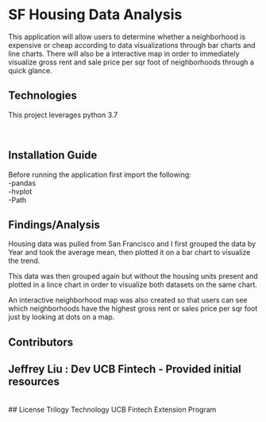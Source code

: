 # SF Housing Data Analysis

This application will allow users to determine whether a neighborhood is expensive or cheap according to data visualizations through bar charts and line charts. There will also be a interactive map in order to immediately visualize gross rent and sale price per sqr foot of neighborhoods through a quick glance. 
<br />

## Technologies

This project leverages python 3.7

<br />

## Installation Guide

Before running the application first import the following:<br />
-pandas<br />
-hvplot<br />
-Path<br />

## Findings/Analysis 
Housing data was pulled from San Francisco and I first grouped the data by Year and took the average mean, then plotted it on a bar chart to visualize the trend.<br />

This data was then grouped again but without the housing units present and plotted in a lince chart in order to visualize both datasets on the same chart.<br />

An interactive neighborhood map was also created so that users can see which neighborhoods have the highest gross rent or sales price per sqr foot just by looking at dots on a map. 

## Contributors

Jeffrey Liu : Dev
UCB Fintech - Provided initial resources
---
<br />
## License
Trilogy Technology 
UCB Fintech Extension Program



